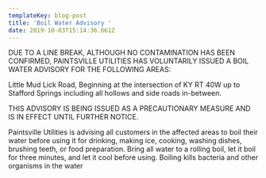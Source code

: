 ```yaml
---
templateKey: blog-post
title: 'Boil Water Advisory '
date: 2019-10-03T15:14:36.661Z
---
```

DUE TO A LINE BREAK, ALTHOUGH NO CONTAMINATION HAS BEEN CONFIRMED, PAINTSVILLE UTILITIES HAS VOLUNTARILY ISSUED A BOIL WATER ADVISORY FOR THE FOLLOWING AREAS:

Little Mud Lick Road, Beginning at the intersection of KY RT 40W up to Stafford Springs including all hollows and side roads in-between.

THIS ADVISORY IS BEING ISSUED AS A PRECAUTIONARY MEASURE AND IS IN EFFECT UNTIL FURTHER NOTICE.

Paintsville Utilities is advising all customers in the affected areas to boil their water before using it for drinking, making ice, cooking, washing dishes, brushing teeth, or food preparation. Bring all water to a rolling boil, let it boil for three minutes, and let it cool before using. Boiling kills bacteria and other organisms in the water
